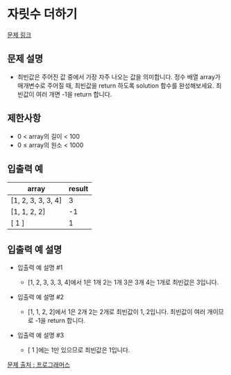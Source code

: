 # 자릿수 더하기

[문제 링크](https://school.programmers.co.kr/learn/courses/30/lessons/120812)

## 문제 설명

- 최빈값은 주어진 값 중에서 가장 자주 나오는 값을 의미합니다. 정수 배열 array가 매개변수로 주어질 때, 최빈값을 return 하도록 solution 함수를 완성해보세요. 최빈값이 여러 개면 -1을 return 합니다.

## 제한사항

- 0 < array의 길이 < 100
- 0 ≤ array의 원소 < 1000

## 입출력 예

| array              | result |
| ------------------ | ------ |
| [1, 2, 3, 3, 3, 4] | 3      |
| [1, 1, 2, 2]       | -1     |
| [ 1 ]              | 1      |

## 입출력 예 설명

- 입출력 예 설명 #1

  - [1, 2, 3, 3, 3, 4]에서 1은 1개 2는 1개 3은 3개 4는 1개로 최빈값은 3입니다.

- 입출력 예 설명 #2

  - [1, 1, 2, 2]에서 1은 2개 2는 2개로 최빈값이 1, 2입니다. 최빈값이 여러 개이므로 -1을 return 합니다.

- 입출력 예 설명 #3
  - [ 1 ]에는 1만 있으므로 최빈값은 1입니다.

[문제 출처 : 프로그래머스](https://school.programmers.co.kr/learn/challenges?order=acceptance_desc&levels=0)
